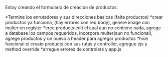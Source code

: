 <!--**! Bruno -->
Estoy creando el formulario de creacion de productos.
<!--**? Mateo -->
*Termine los enrutadores y sus direcciones basicas (falta productos)
*crear productos ya funciona, (hay errores con req.body), genere image con multer en register
*cree products edit el cual aun no contiene nada, agrege a database los campos requeridos, incorpore multer(aun no funcional), agrege productos y un nuevo <a> a header para agregar productos
*hice funcional el create products con sus rutas y controller, agregue ejs y method override
*arregue errores de controlers y app.js
<!--**TODO Nicklas -->

<!--*** Tomy -->